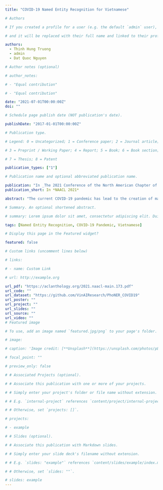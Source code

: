 ```yaml
---
title: "COVID-19 Named Entity Recognition for Vietnamese"

# Authors

# If you created a profile for a user (e.g. the default `admin` user), write the username (folder name) here

# and it will be replaced with their full name and linked to their profile.

authors:
  - Thinh Hung Truong
  - admin
  - Dat Quoc Nguyen

# Author notes (optional)

# author_notes:

# - "Equal contribution"

# - "Equal contribution"

date: "2021-07-01T00:00:00Z"
doi: ""

# Schedule page publish date (NOT publication's date).

publishDate: "2017-01-01T00:00:00Z"

# Publication type.

# Legend: 0 = Uncategorized; 1 = Conference paper; 2 = Journal article;

# 3 = Preprint / Working Paper; 4 = Report; 5 = Book; 6 = Book section;

# 7 = Thesis; 8 = Patent

publication_types: ["1"]

# Publication name and optional abbreviated publication name.

publication: "In _The 2021 Conference of the North American Chapter of the Association for Computational Linguistics: Human Language Technologies_"
publication_short: In *NAACL 2021*

abstract: "The current COVID-19 pandemic has lead to the creation of many corpora that facilitate NLP research and downstream applications to help fight the pandemic. However, most of these corpora are exclusively for English. As the pandemic is a global problem, it is worth creating COVID-19 related datasets for languages other than English. In this paper, we present the first manuallyannotated COVID-19 domain-specific dataset for Vietnamese. Particularly, our dataset is annotated for the named entity recognition (NER) task with newly-defined entity types that can be used in other future epidemics. Our dataset also contains the largest number of entities compared to existing Vietnamese NER datasets. We empirically conduct experiments using strong baselines on our dataset, and find that: automatic Vietnamese word segmentation helps improve the NER results and the highest performances are obtained by finetuning pre-trained language models where the monolingual model PhoBERT for Vietnamese (Nguyen and Nguyen, 2020) produces higher results than the multilingual model XLM-R (Conneau et al., 2020). We publicly release our dataset at: https://github.com/VinAIResearch/PhoNER_COVID19."

# Summary. An optional shortened abstract.

# summary: Lorem ipsum dolor sit amet, consectetur adipiscing elit. Duis posuere tellus ac convallis placerat. Proin tincidunt magna sed ex sollicitudin condimentum.

tags: [Named Entity Recognition, COVID-19 Pandemic, Vietnamese]

# Display this page in the Featured widget?

featured: false

# Custom links (uncomment lines below)

# links:

# - name: Custom Link

# url: http://example.org

url_pdf: "https://aclanthology.org/2021.naacl-main.173.pdf"
url_code: ""
url_dataset: "https://github.com/VinAIResearch/PhoNER_COVID19"
url_poster: ""
url_project: ""
url_slides: ""
url_source: ""
url_video: ""
# Featured image

# To use, add an image named `featured.jpg/png` to your page's folder.

# image:

# caption: 'Image credit: [**Unsplash**](https://unsplash.com/photos/pLCdAaMFLTE)'

# focal_point: ""

# preview_only: false

# # Associated Projects (optional).

# # Associate this publication with one or more of your projects.

# # Simply enter your project's folder or file name without extension.

# # E.g. `internal-project` references `content/project/internal-project/index.md`.

# # Otherwise, set `projects: []`.

# projects:

# - example

# # Slides (optional).

# # Associate this publication with Markdown slides.

# # Simply enter your slide deck's filename without extension.

# # E.g. `slides: "example"` references `content/slides/example/index.md`.

# # Otherwise, set `slides: ""`.

# slides: example
---
```


<!-- {{% callout note %}}
Click the _Cite_ button above to demo the feature to enable visitors to import publication metadata into their reference management software.
{{% /callout %}}

{{% callout note %}}
Create your slides in Markdown - click the _Slides_ button to check out the example.
{{% /callout %}}

Supplementary notes can be added here, including [code, math, and images](https://wowchemy.com/docs/writing-markdown-latex/). -->
